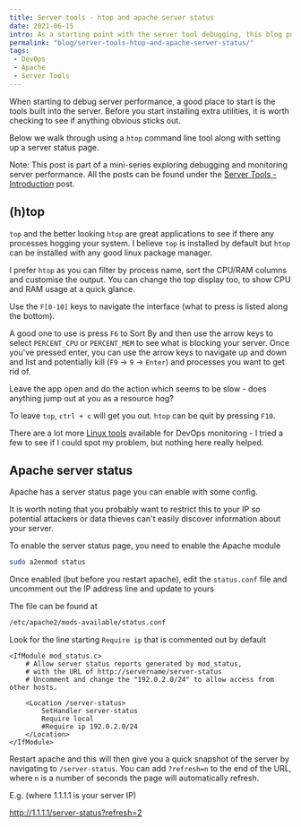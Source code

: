 ```yaml
---
title: Server tools - htop and apache server status
date: 2021-06-15
intro: As a starting point with the server tool debugging, this blog post explores htop and setting up a server status page with Apache
permalink: "blog/server-tools-htop-and-apache-server-status/"
tags:
 - DevOps
 - Apache
 - Server Tools
---
```


When starting to debug server performance, a good place to start is the tools built into the server. Before you start installing extra utilities, it is worth checking to see if anything obvious sticks out.

Below we walk through using a `htop` command line tool along with setting up a server status page.

<span class="info">Note:</span> This post is part of a mini-series exploring debugging and monitoring server performance. All the posts can be found under the [Server Tools - Introduction](/blog/server-tools-introduction/) post.


## (h)top

`top` and the better looking `htop` are great applications to see if there any processes hogging your system. I believe `top` is installed by default but `htop` can be installed with any good linux package manager.

I prefer `htop` as you can filter by process name, sort the CPU/RAM columns and customise the output. You can change the top display too, to show CPU and RAM usage at a quick glance.

Use the `F[0-10]` keys to navigate the interface (what to press is listed along the bottom).

A good one to use is press `F6` to Sort By and then use the arrow keys to select `PERCENT_CPU` or `PERCENT_MEM` to see what is blocking your server. Once you've pressed enter, you can use the arrow keys to navigate up and down and list and potentially kill (`F9` -> `9` -> `Enter`) and processes you want to get rid of.

Leave the app open and do the action which seems to be slow - does anything jump out at you as a resource hog?

To leave `top`, `ctrl + c` will get you out. `htop` can be quit by pressing `F10`.

There are a lot more [Linux tools](https://www.cyberciti.biz/tips/top-linux-monitoring-tools.html) available for DevOps monitoring - I tried a few to see if I could spot my problem, but nothing here really helped.

## Apache server status

Apache has a server status page you can enable with some config.

It is worth noting that you probably want to restrict this to your IP so potential attackers or data thieves can't easily discover information about your server.

To enable the server status page, you need to enable the Apache module

```bash
sudo a2enmod status
```

Once enabled (but before you restart apache), edit the `status.conf` file and uncomment out the IP address line and update to yours

The file can be found at

```bash
/etc/apache2/mods-available/status.conf
```

Look for the line starting `Require ip` that is commented out by default

```apacheconf/8
<IfModule mod_status.c>
	# Allow server status reports generated by mod_status,
	# with the URL of http://servername/server-status
	# Uncomment and change the "192.0.2.0/24" to allow access from other hosts.

	<Location /server-status>
		SetHandler server-status
		Require local
		#Require ip 192.0.2.0/24
	</Location>
</IfModule>
```

Restart apache and this will then give you a quick snapshot of the server by navigating to `/server-status`. You can add `?refresh=n` to the end of the URL, where `n` is a number of seconds the page will automatically refresh.

E.g. (where 1.1.1.1 is your server IP)

http://1.1.1.1/server-status?refresh=2
